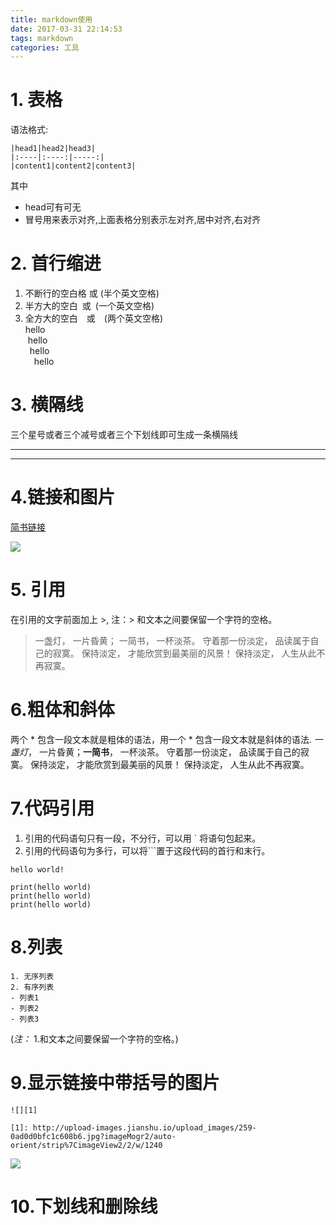 ```yaml
---
title: markdown使用
date: 2017-03-31 22:14:53
tags: markdown
categories: 工具
---
```


# 1. 表格
语法格式:
```
|head1|head2|head3|
|:----|:----:|-----:|
|content1|content2|content3|
```
其中
* head可有可无
* 冒号用来表示对齐,上面表格分别表示左对齐,居中对齐,右对齐

# 2. 首行缩进
1. 不断行的空白格&nbsp;或&#160;(半个英文空格)<br>
2. 半方大的空白&ensp;或&#8194;(一个英文空格)<br>
3. 全方大的空白&emsp;或&#8195;(两个英文空格)<br>
hello<br>
&nbsp;hello<br>
&ensp;hello<br>
&emsp;hello<br>

# 3. 横隔线
三个星号或者三个减号或者三个下划线即可生成一条横隔线
***
---

# 4.链接和图片
[简书链接](http://www.jianshu.com)

![](http://upload-images.jianshu.io/upload_images/259-0ad0d0bfc1c608b6.jpg?imageMogr2/auto-orient/strip%7CimageView2/2/w/1240)

# 5. 引用
在引用的文字前面加上 >, 注：> 和文本之间要保留一个字符的空格。
> 一盏灯， 一片昏黄； 一简书， 一杯淡茶。 守着那一份淡定， 品读属于自己的寂寞。 保持淡定， 才能欣赏到最美丽的风景！ 保持淡定， 人生从此不再寂寞。

# 6.粗体和斜体
两个 * 包含一段文本就是粗体的语法，用一个 * 包含一段文本就是斜体的语法.
*一盏灯*， 一片昏黄；**一简书**， 一杯淡茶。 守着那一份淡定， 品读属于自己的寂寞。 保持淡定， 才能欣赏到最美丽的风景！ 保持淡定， 人生从此不再寂寞。

# 7.代码引用
1. 引用的代码语句只有一段，不分行，可以用 ` 将语句包起来。<br>
2. 引用的代码语句为多行，可以将```置于这段代码的首行和末行。<br>

`hello world!`

```
print(hello world)
print(hello world)
print(hello world)
```

# 8.列表
```
1. 无序列表
2. 有序列表
- 列表1
- 列表2
- 列表3
```
(*注：* 1.和文本之间要保留一个字符的空格。)

# 9.显示链接中带括号的图片
```
![][1]

[1]: http://upload-images.jianshu.io/upload_images/259-0ad0d0bfc1c608b6.jpg?imageMogr2/auto-orient/strip%7CimageView2/2/w/1240

```
![][1]

[1]: http://upload-images.jianshu.io/upload_images/259-0ad0d0bfc1c608b6.jpg?imageMogr2/auto-orient/strip%7CimageView2/2/w/1240

# 10.下划线和删除线
